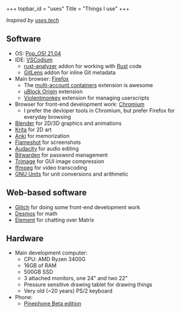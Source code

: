 +++
topbar_id = "uses"
Title = "Things I use"
+++

*Inspired by [uses.tech](https://uses.tech/)*

## Software

* OS: [Pop_OS! 21.04](https://pop.system76.com/)
* IDE: [VSCodium](https://vscodium.com/)
  * [rust-analyzer](https://rust-analyzer.github.io/) addon for working with [Rust](https://www.rust-lang.org/) code
  * [GitLens](https://gitlens.amod.io/) addon for inline Git metadata
* Main browser: [Firefox](https://www.mozilla.org/en-CA/firefox/new/)
  * The [multi-account containers](https://addons.mozilla.org/en-CA/firefox/addon/multi-account-containers/) extension is awesome
  * [uBlock Origin](https://ublockorigin.com/) extension
  * [Violentmonkey](https://violentmonkey.github.io/) extension for managing userscripts
* Browser for front-end development work: [Chromium](https://www.chromium.org/)
  * I prefer the devloper tools in Chromium, but prefer Firefox for everyday browsing
* [Blender](https://www.blender.org/) for 2D/3D graphics and animations
* [Krita](https://krita.org/en/) for 2D art
* [Anki](https://apps.ankiweb.net/) for memorization
* [Flameshot](https://flameshot.org/) for screenshots
* [Audacity](https://www.audacityteam.org/) for audio editing
* [Bitwarden](https://bitwarden.com/) for password management
* [Trimage](https://trimage.org/) for GUI image compression
* [ffmpeg](https://ffmpeg.org/) for video transcoding
* [GNU Units](https://www.gnu.org/software/units/) for unit conversions and arithmetic

## Web-based software
* [Glitch](https://glitch.com/) for doing some front-end development work
* [Desmos](https://desmos.com/) for math
* [Element](https://element.io/) for chatting over Matrix

## Hardware

* Main development computer:
  * CPU: AMD Ryzen 3400G
  * 16GB of RAM
  * 500GB SSD
  * 3 attached monitors, one 24" and two 22" 
  * Pressure sensitive drawing tablet for drawing things
  * Very old (~20 years) PS/2 keyboard
* Phone:
  * [Pinephone Beta edition](https://pine64.com/product/pinephone-beta-edition-with-convergence-package-linux-smartphone-open-for-preorder-soon/?v=0446c16e2e66)

